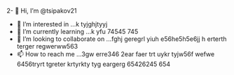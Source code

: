 2- 👋 Hi, I’m @tsipakov21
- 👀 I’m interested in ...k tyjghjtyyj
- 🌱 I’m currently learning ...k yfu 74545 745
- 💞️ I’m looking to collaborate on ...fghj geregrl yiuh e56he5h5e6jj h erterth terger regwerww563
- 📫 How to reach me ...3gw erre346 2ear faer trt uykr tyjw56f wefwe 6456tryrt tgreter krtyrkty tyg eargerg  65426245 654
<!---hxfghrths rt554
tsipakov21/tsipakov21 is a ✨ special ✨ repository because its `README.md` (this file) appears on your GitHub profile.
You can click the Preview link to take a look at your changes.
--->
